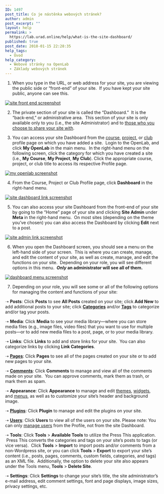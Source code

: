 ```yaml
---
ID: 1497
post_title: Co je nástěnka webových stránek?
author: admin
post_excerpt: ""
layout: help
permalink: >
  https://lab.urad.online/help/what-is-the-site-dashboard/
published: true
post_date: 2018-01-15 22:28:35
help_tags:
  - Úvod
help_category:
  - Webové stránky na OpenLab
  - Základy webových stránek
---
```

1. When you type in the URL, or web address for your site, you are viewing the public side or “front-end” of your site.  If you have kept your site public, anyone can see this.

<a href="https://lab.urad.online/wp-content/uploads/2012/08/Site_Dashboard1n.png"><img class="alignnone size-full wp-image-5608" title="Site_Dashboard1n" src="https://openlab.citytech.cuny.edu/wp-content/uploads/2012/08/Site_Dashboard1n.png" alt="site front end screenshot" /></a>

2. The private section of your site is called the “Dashboard.”  It is the “back-end,” or administrative area.  This section of your site is only available only to you (i.e., the site Administrator) and to <a title="Managing users on your Site" href="https://lab.urad.online/help/managing-users-on-your-site/">those who you choose to share your site with</a>.

3. You can access your site Dashboard from the <a title="What is a Course on the OpenLab?" href="https://lab.urad.online/help/what-is-a-course-on-the-openlab/">course</a>, <a title="What is a Project on the OpenLab?" href="https://lab.urad.online/help/what-is-a-project-on-the-openlab/">project</a>, or <a title="What is a Club on the OpenLab?" href="https://lab.urad.online/help/what-is-a-club-on-the-openlab/">club</a> profile page on which you have added a site.  Login to the OpenLab, and click <strong>My OpenLab</strong> in the main menu.  In the right-hand menu on the following screen, click the category for which you have created a site (i.e., <strong>My Course</strong>, <strong>My Project</strong>, <strong>My Club</strong>). Click the appropriate course, project, or club title to access its respective Profile page.

<a href="https://lab.urad.online/wp-content/uploads/2012/08/what_is_the_site_dashboard1v2.png"><img class="alignnone wp-image-36860 size-full" title="Site_Dashboard2n" src="https://openlab.citytech.cuny.edu/wp-content/uploads/2012/08/what_is_the_site_dashboard1v2.png" alt="my openlab screenshot" /></a>

4. From the Course, Project or Club Profile page, click <strong>Dashboard</strong> in the right-hand menu.

<a href="https://lab.urad.online/wp-content/uploads/2012/08/what_is_the_site_dashboard2v2.png"><img class="alignnone wp-image-36862 size-full" title="Site_Dashboard3" src="https://openlab.citytech.cuny.edu/wp-content/uploads/2012/08/what_is_the_site_dashboard2v2.png" alt="site dashboard link screenshot" /></a>

5. You can also access your site Dashboard from the front-end of your site by going to the “Home” page of your site and clicking <strong>Site Admin</strong> under <strong>Meta</strong> in the right-hand menu.  On most sites (depending on the theme you’ve chosen) you can also access the Dashboard by clicking <strong>Edit</strong> next to a post.

<a href="https://lab.urad.online/wp-content/uploads/2012/08/Site_Dashboard4.png"><img class="alignnone wp-image-3088" title="Site_Dashboard4" src="https://openlab.citytech.cuny.edu/wp-content/uploads/2012/08/Site_Dashboard4.png" alt="site admin link screenshot" /></a>

6. When you open the Dashboard screen, you should see a menu on the left-hand side of your screen.  This is where you can create, manage, and edit the content of your site, as well as create, manage, and edit the functions on your site.  Depending on your role, you will see different options in this menu. <strong> <em>Only</em> an administrator will see all of them.</strong>

<a href="https://lab.urad.online/wp-content/uploads/2012/08/Site_Dashboard5.png"><img class="alignnone size-full wp-image-3089" title="Site_Dashboard5" src="https://openlab.citytech.cuny.edu/wp-content/uploads/2012/08/Site_Dashboard5.png" alt="dashboard menu screenshot" /></a>

7. Depending on your role, you will see some or all of the following options for managing the content and functions of your site:

➝ <strong>Posts</strong>: Click <strong>Posts</strong> to see <strong>All Posts</strong> created on your site; click <strong>Add New</strong> to add additional posts to your site; click <a title="Categories and tags" href="https://lab.urad.online/help/categories-and-tags/"><strong>Categories</strong></a> and/or <a title="Categories and tags" href="https://lab.urad.online/help/categories-and-tags/"><strong>Tags</strong></a> to categorize and/or tag your posts.

➝ <strong>Media</strong>: Click <strong>Media</strong> to see your media library—where you can store media files (e.g., image files, video files) that you want to use for multiple posts—or to add new media files to a post, page, or to your media library.

➝ <strong>Links</strong>: Click <strong>Links</strong> to add and store links for your site.  You can also categorize links by clicking <strong>Link Categories</strong>.

➝ <a title="Building blocks: posts, pages, widgets, and plugins" href="https://lab.urad.online/help/building-blocks-posts-pages-widgets-and-plugins/"><strong>Pages</strong></a>: Click <strong>Pages</strong> to see all of the pages created on your site or to add new pages to your site.

➝ <a title="Commenting on a Site" href="https://lab.urad.online/help/commenting-on-a-site/"><strong>Comments</strong></a>: Click <strong>Comments</strong> to manage and view all of the comments made on your site.  You can approve comments, mark them as trash, or mark them as spam.

➝ <strong>Appearance</strong>: Click <strong>Appearance</strong> to manage and edit <a title="Changing the appearance of your Site with themes" href="https://lab.urad.online/help/changing-the-appearance-of-your-site-with-themes/">themes</a>, <a title="Building blocks: posts, pages, widgets, and plugins" href="https://lab.urad.online/help/building-blocks-posts-pages-widgets-and-plugins/">widgets</a>, and <a title="Changing the menu on your Site" href="https://lab.urad.online/help/changing-the-menu-on-your-site/">menus</a>, as well as to customize your site’s header and background image.

➝ <a title="Adding plugins to your Site" href="https://lab.urad.online/help/adding-plugins-to-your-site/"><strong>Plugins</strong></a>: Click <strong>Plugin</strong> to manage and edit the plugins on your site.

➝ <a title="Managing users on your Site" href="https://lab.urad.online/help/managing-users-on-your-site/"><strong>Users</strong></a>: Click <strong>Users</strong> to view all of the users on your site. Please note: You can only <a href="https://lab.urad.online/help/managing-membership-of-a-course-project-or-club-2/">manage users</a> from the Profile, not from the site Dashboard.

➝ <strong>Tools</strong>: Click <strong>Tools</strong> &gt; <strong>Available Tools</strong> to utilize the Press This application.  Press This converts the categories and tags on your site’s posts to tags (or vice versa).  Click <strong>Tools</strong> &gt; <strong>Import</strong> to import posts and/or comments from a non-Wordpress site, or you can click <strong>Tools</strong> &gt; <strong>Export</strong> to export your site’s content (i.e., posts, pages, comments, custom fields, categories, and tags) as an XML file.  Additionally, the option to delete your site also appears under the Tools menu, <strong>Tools</strong> &gt; <strong>Delete Site</strong>.

➝ <strong>Settings</strong>: Click <strong>Settings</strong> to change your site’s title, the site administrator’s e-mail address, edit comment settings, font and page displays, image sizes, privacy settings, etc.